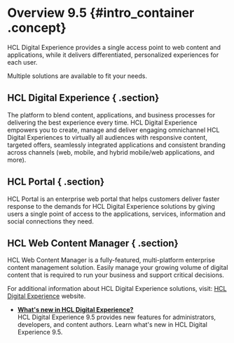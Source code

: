 # Overview 9.5 {#intro_container .concept}

HCL Digital Experience provides a single access point to web content and applications, while it delivers differentiated, personalized experiences for each user.

Multiple solutions are available to fit your needs.

## HCL Digital Experience { .section}

The platform to blend content, applications, and business processes for delivering the best experience every time. HCL Digital Experience empowers you to create, manage and deliver engaging omnichannel HCL Digital Experiences to virtually all audiences with responsive content, targeted offers, seamlessly integrated applications and consistent branding across channels \(web, mobile, and hybrid mobile/web applications, and more\).

## HCL Portal { .section}

HCL Portal is an enterprise web portal that helps customers deliver faster response to the demands for HCL Digital Experience solutions by giving users a single point of access to the applications, services, information and social connections they need.

## HCL Web Content Manager { .section}

HCL Web Content Manager is a fully-featured, multi-platform enterprise content management solution. Easily manage your growing volume of digital content that is required to run your business and support critical decisions.

For additional information about HCL Digital Experience solutions, visit: [HCL Digital Experience](https://www.hcltechsw.com/dx) website.

-   **[What's new in HCL Digital Experience?](../overview/intr_new_ov.md)**  
HCL Digital Experience 9.5 provides new features for administrators, developers, and content authors. Learn what's new in HCL Digital Experience 9.5.

